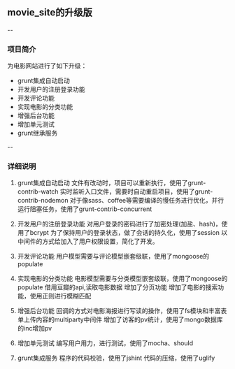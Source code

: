 ## movie_site的升级版
--
### 项目简介
为电影网站进行了如下升级：

 - grunt集成自动启动
 - 开发用户的注册登录功能
 - 开发评论功能
 - 实现电影的分类功能
 - 增强后台功能
 - 增加单元测试
 - grunt继承服务

--
### 详细说明

 1. grunt集成自动启动
   文件有改动时，项目可以重新执行，使用了grunt-contrib-watch
   实时监听入口文件，需要时自动重启项目，使用了grunt-contrib-nodemon
   对于像sass、coffee等需要编译的慢任务进行优化，并行运行阻塞任务，使用了grunt-contrib-concurrent

 2. 开发用户的注册登录功能
   对用户登录的密码进行了加密处理(加盐、hash)，使用了bcrypt 为了保持用户的登录状态，做了会话的持久化，使用了session
   以中间件的方式给加入了用户权限设置，简化了开发。

 3. 开发评论功能
   用户模型需要与评论模型嵌套级联，使用了mongoose的populate

 4. 实现电影的分类功能
   电影模型需要与分类模型嵌套级联，使用了mongoose的populate
   借用豆瓣的api,读取电影数据
   增加了分页功能
   增加了电影的搜索功能，使用正则进行模糊匹配

 5. 增强后台功能
   回调的方式对电影海报进行写读的操作，使用了fs模块和丰富表单上传内容的multiparty中间件
   增加了访客的pv统计，使用了mongo数据库的inc增加pv

 6. 增加单元测试
   编写用户用力，进行测试，使用了mocha、should

 7. grunt集成服务
   程序的代码校验，使用了jshint
   代码的压缩，使用了uglify